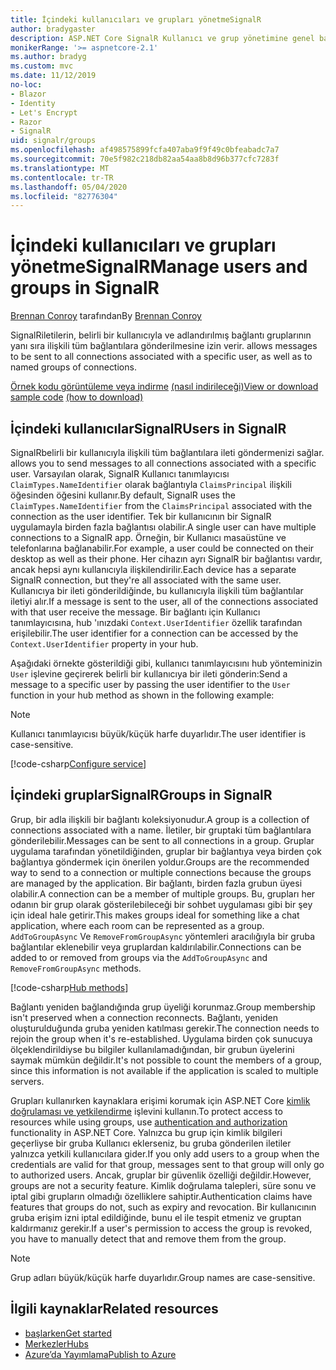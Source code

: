 ```yaml
---
title: İçindeki kullanıcıları ve grupları yönetmeSignalR
author: bradygaster
description: ASP.NET Core SignalR Kullanıcı ve grup yönetimine genel bakış.
monikerRange: '>= aspnetcore-2.1'
ms.author: bradyg
ms.custom: mvc
ms.date: 11/12/2019
no-loc:
- Blazor
- Identity
- Let's Encrypt
- Razor
- SignalR
uid: signalr/groups
ms.openlocfilehash: af498575899fcfa407aba9f9f49c0bfeabadc7a7
ms.sourcegitcommit: 70e5f982c218db82aa54aa8b8d96b377cfc7283f
ms.translationtype: MT
ms.contentlocale: tr-TR
ms.lasthandoff: 05/04/2020
ms.locfileid: "82776304"
---
```

# <a name="manage-users-and-groups-in-signalr"></a><span data-ttu-id="f509b-103">İçindeki kullanıcıları ve grupları yönetmeSignalR</span><span class="sxs-lookup"><span data-stu-id="f509b-103">Manage users and groups in SignalR</span></span>

<span data-ttu-id="f509b-104">[Brennan Conroy](https://github.com/BrennanConroy) tarafından</span><span class="sxs-lookup"><span data-stu-id="f509b-104">By [Brennan Conroy](https://github.com/BrennanConroy)</span></span>

SignalR<span data-ttu-id="f509b-105">iletilerin, belirli bir kullanıcıyla ve adlandırılmış bağlantı gruplarının yanı sıra ilişkili tüm bağlantılara gönderilmesine izin verir.</span><span class="sxs-lookup"><span data-stu-id="f509b-105"> allows messages to be sent to all connections associated with a specific user, as well as to named groups of connections.</span></span>

<span data-ttu-id="f509b-106">[Örnek kodu görüntüleme veya indirme](https://github.com/dotnet/AspNetCore.Docs/tree/master/aspnetcore/signalr/groups/sample/) [(nasıl indirileceği)](xref:index#how-to-download-a-sample)</span><span class="sxs-lookup"><span data-stu-id="f509b-106">[View or download sample code](https://github.com/dotnet/AspNetCore.Docs/tree/master/aspnetcore/signalr/groups/sample/) [(how to download)](xref:index#how-to-download-a-sample)</span></span>

## <a name="users-in-signalr"></a><span data-ttu-id="f509b-107">İçindeki kullanıcılarSignalR</span><span class="sxs-lookup"><span data-stu-id="f509b-107">Users in SignalR</span></span>

SignalR<span data-ttu-id="f509b-108">belirli bir kullanıcıyla ilişkili tüm bağlantılara ileti göndermenizi sağlar.</span><span class="sxs-lookup"><span data-stu-id="f509b-108"> allows you to send messages to all connections associated with a specific user.</span></span> <span data-ttu-id="f509b-109">Varsayılan olarak, SignalR Kullanıcı tanımlayıcısı `ClaimTypes.NameIdentifier` olarak bağlantıyla `ClaimsPrincipal` ilişkili öğesinden öğesini kullanır.</span><span class="sxs-lookup"><span data-stu-id="f509b-109">By default, SignalR uses the `ClaimTypes.NameIdentifier` from the `ClaimsPrincipal` associated with the connection as the user identifier.</span></span> <span data-ttu-id="f509b-110">Tek bir kullanıcının bir SignalR uygulamayla birden fazla bağlantısı olabilir.</span><span class="sxs-lookup"><span data-stu-id="f509b-110">A single user can have multiple connections to a SignalR app.</span></span> <span data-ttu-id="f509b-111">Örneğin, bir Kullanıcı masaüstüne ve telefonlarına bağlanabilir.</span><span class="sxs-lookup"><span data-stu-id="f509b-111">For example, a user could be connected on their desktop as well as their phone.</span></span> <span data-ttu-id="f509b-112">Her cihazın ayrı SignalR bir bağlantısı vardır, ancak hepsi aynı kullanıcıyla ilişkilendirilir.</span><span class="sxs-lookup"><span data-stu-id="f509b-112">Each device has a separate SignalR connection, but they're all associated with the same user.</span></span> <span data-ttu-id="f509b-113">Kullanıcıya bir ileti gönderildiğinde, bu kullanıcıyla ilişkili tüm bağlantılar iletiyi alır.</span><span class="sxs-lookup"><span data-stu-id="f509b-113">If a message is sent to the user, all of the connections associated with that user receive the message.</span></span> <span data-ttu-id="f509b-114">Bir bağlantı için Kullanıcı tanımlayıcısına, hub 'ınızdaki `Context.UserIdentifier` özellik tarafından erişilebilir.</span><span class="sxs-lookup"><span data-stu-id="f509b-114">The user identifier for a connection can be accessed by the `Context.UserIdentifier` property in your hub.</span></span>

<span data-ttu-id="f509b-115">Aşağıdaki örnekte gösterildiği gibi, kullanıcı tanımlayıcısını hub yönteminizin `User` işlevine geçirerek belirli bir kullanıcıya bir ileti gönderin:</span><span class="sxs-lookup"><span data-stu-id="f509b-115">Send a message to a specific user by passing the user identifier to the `User` function in your hub method as shown in the following example:</span></span>

> [!NOTE]
> <span data-ttu-id="f509b-116">Kullanıcı tanımlayıcısı büyük/küçük harfe duyarlıdır.</span><span class="sxs-lookup"><span data-stu-id="f509b-116">The user identifier is case-sensitive.</span></span>

[!code-csharp[Configure service](groups/sample/hubs/chathub.cs?range=29-32)]

## <a name="groups-in-signalr"></a><span data-ttu-id="f509b-117">İçindeki gruplarSignalR</span><span class="sxs-lookup"><span data-stu-id="f509b-117">Groups in SignalR</span></span>

<span data-ttu-id="f509b-118">Grup, bir adla ilişkili bir bağlantı koleksiyonudur.</span><span class="sxs-lookup"><span data-stu-id="f509b-118">A group is a collection of connections associated with a name.</span></span> <span data-ttu-id="f509b-119">İletiler, bir gruptaki tüm bağlantılara gönderilebilir.</span><span class="sxs-lookup"><span data-stu-id="f509b-119">Messages can be sent to all connections in a group.</span></span> <span data-ttu-id="f509b-120">Gruplar uygulama tarafından yönetildiğinden, gruplar bir bağlantıya veya birden çok bağlantıya göndermek için önerilen yoldur.</span><span class="sxs-lookup"><span data-stu-id="f509b-120">Groups are the recommended way to send to a connection or multiple connections because the groups are managed by the application.</span></span> <span data-ttu-id="f509b-121">Bir bağlantı, birden fazla grubun üyesi olabilir.</span><span class="sxs-lookup"><span data-stu-id="f509b-121">A connection can be a member of multiple groups.</span></span> <span data-ttu-id="f509b-122">Bu, grupları her odanın bir grup olarak gösterilebileceği bir sohbet uygulaması gibi bir şey için ideal hale getirir.</span><span class="sxs-lookup"><span data-stu-id="f509b-122">This makes groups ideal for something like a chat application, where each room can be represented as a group.</span></span> <span data-ttu-id="f509b-123">`AddToGroupAsync` Ve `RemoveFromGroupAsync` yöntemleri aracılığıyla bir gruba bağlantılar eklenebilir veya gruplardan kaldırılabilir.</span><span class="sxs-lookup"><span data-stu-id="f509b-123">Connections can be added to or removed from groups via the `AddToGroupAsync` and `RemoveFromGroupAsync` methods.</span></span>

[!code-csharp[Hub methods](groups/sample/hubs/chathub.cs?range=15-27)]

<span data-ttu-id="f509b-124">Bağlantı yeniden bağlandığında grup üyeliği korunmaz.</span><span class="sxs-lookup"><span data-stu-id="f509b-124">Group membership isn't preserved when a connection reconnects.</span></span> <span data-ttu-id="f509b-125">Bağlantı, yeniden oluşturulduğunda gruba yeniden katılması gerekir.</span><span class="sxs-lookup"><span data-stu-id="f509b-125">The connection needs to rejoin the group when it's re-established.</span></span> <span data-ttu-id="f509b-126">Uygulama birden çok sunucuya ölçeklendirildiyse bu bilgiler kullanılamadığından, bir grubun üyelerini saymak mümkün değildir.</span><span class="sxs-lookup"><span data-stu-id="f509b-126">It's not possible to count the members of a group, since this information is not available if the application is scaled to multiple servers.</span></span>

<span data-ttu-id="f509b-127">Grupları kullanırken kaynaklara erişimi korumak için ASP.NET Core [kimlik doğrulaması ve yetkilendirme](xref:signalr/authn-and-authz) işlevini kullanın.</span><span class="sxs-lookup"><span data-stu-id="f509b-127">To protect access to resources while using groups, use [authentication and authorization](xref:signalr/authn-and-authz) functionality in ASP.NET Core.</span></span> <span data-ttu-id="f509b-128">Yalnızca bu grup için kimlik bilgileri geçerliyse bir gruba Kullanıcı eklerseniz, bu gruba gönderilen iletiler yalnızca yetkili kullanıcılara gider.</span><span class="sxs-lookup"><span data-stu-id="f509b-128">If you only add users to a group when the credentials are valid for that group, messages sent to that group will only go to authorized users.</span></span> <span data-ttu-id="f509b-129">Ancak, gruplar bir güvenlik özelliği değildir.</span><span class="sxs-lookup"><span data-stu-id="f509b-129">However, groups are not a security feature.</span></span> <span data-ttu-id="f509b-130">Kimlik doğrulama talepleri, süre sonu ve iptal gibi grupların olmadığı özelliklere sahiptir.</span><span class="sxs-lookup"><span data-stu-id="f509b-130">Authentication claims have features that groups do not, such as expiry and revocation.</span></span> <span data-ttu-id="f509b-131">Bir kullanıcının gruba erişim izni iptal edildiğinde, bunu el ile tespit etmeniz ve gruptan kaldırmanız gerekir.</span><span class="sxs-lookup"><span data-stu-id="f509b-131">If a user's permission to access the group is revoked, you have to manually detect that and remove them from the group.</span></span>

> [!NOTE]
> <span data-ttu-id="f509b-132">Grup adları büyük/küçük harfe duyarlıdır.</span><span class="sxs-lookup"><span data-stu-id="f509b-132">Group names are case-sensitive.</span></span>

## <a name="related-resources"></a><span data-ttu-id="f509b-133">İlgili kaynaklar</span><span class="sxs-lookup"><span data-stu-id="f509b-133">Related resources</span></span>

* [<span data-ttu-id="f509b-134">başlarken</span><span class="sxs-lookup"><span data-stu-id="f509b-134">Get started</span></span>](xref:tutorials/signalr)
* [<span data-ttu-id="f509b-135">Merkezler</span><span class="sxs-lookup"><span data-stu-id="f509b-135">Hubs</span></span>](xref:signalr/hubs)
* [<span data-ttu-id="f509b-136">Azure’da Yayımlama</span><span class="sxs-lookup"><span data-stu-id="f509b-136">Publish to Azure</span></span>](xref:signalr/publish-to-azure-web-app)
